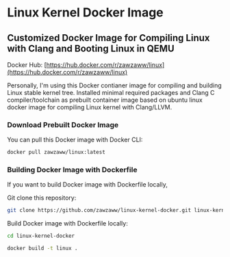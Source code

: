 # Linux Kernel Docker Image

## Customized Docker Image for Compiling Linux with Clang and Booting Linux in QEMU

Docker Hub: [https://hub.docker.com/r/zawzaww/linux](https://hub.docker.com/r/zawzaww/linux)

Personally, I'm using this Docker contianer image for compiling and building Linux stable kernel tree. Installed minimal required packages and Clang C compiler/toolchain as prebuilt container image based on ubuntu linux docker image for compiling Linux kernel with Clang/LLVM.

### Download Prebuilt Docker Image

You can pull this Docker image with Docker CLI:

```bash
docker pull zawzaww/linux:latest
```

### Building Docker Image with Dockerfile

If you want to build Docker image with Dockerfile locally,

Git clone this repository:

```bash
git clone https://github.com/zawzaww/linux-kernel-docker.git linux-kernel-docker
```

Build Docker image with Dockerfile locally:

```bash
cd linux-kernel-docker
```

```bash
docker build -t linux .
```
